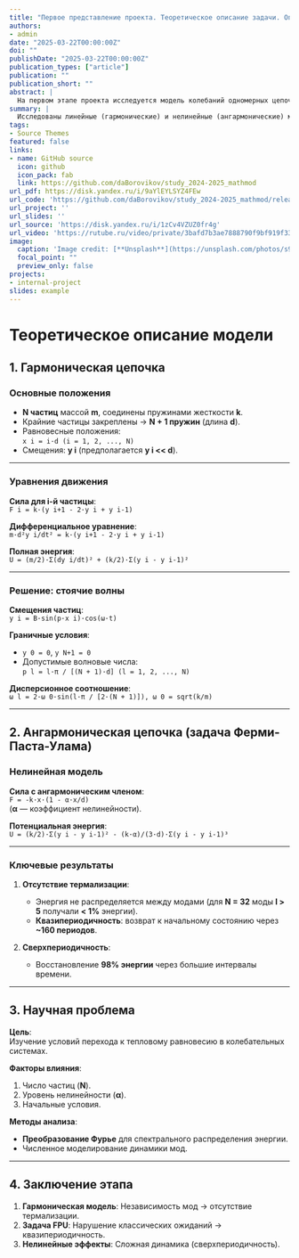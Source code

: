 ```yaml
---
title: "Первое представление проекта. Теоретическое описание задачи. Описание модели."
authors:
- admin
date: "2025-03-22T00:00:00Z"
doi: ""
publishDate: "2025-03-22T00:00:00Z"
publication_types: ["article"]
publication: ""
publication_short: ""
abstract: |
  На первом этапе проекта исследуется модель колебаний одномерных цепочек частиц в рамках математического моделирования. Теоретически описаны гармоническая цепочка (линейная модель с независимыми модами, стоячими волнами и дисперсионными соотношениями) и ангармоническая цепочка (нелинейная модель задачи Ферми-Паста-Улама). В последней введён нелинейный член, приводящий к отсутствию термализации энергии и квазипериодическому поведению системы. Основная научная проблема — выявление условий перехода к тепловому равновесию, включая влияние числа частиц, величины нелинейности и начальных условий. Для анализа использовано преобразование Фурье, позволяющее изучать спектральное распределение энергии. Результаты этапа подчёркивают фундаментальное различие между линейными и нелинейными системами, а также ставят вопросы для дальнейшего исследования динамики сложных колебательных систем.
summary: |
  Исследованы линейные (гармонические) и нелинейные (ангармонические) модели колебаний цепочек. Гармоническая система сохраняет независимые моды, в ангармонической (FPU) энергия не термализуется, выявлена квазипериодичность. Основная проблема — условия перехода к тепловому равновесию.
tags:
- Source Themes
featured: false
links:
- name: GitHub source
  icon: github
  icon_pack: fab
  link: https://github.com/daBorovikov/study_2024-2025_mathmod
url_pdf: https://disk.yandex.ru/i/9aYlEYLSYZ4FEw
url_code: 'https://github.com/daBorovikov/study_2024-2025_mathmod/releases/tag/v1.3.1'
url_project: ''
url_slides: ''
url_source: 'https://disk.yandex.ru/i/1zCv4VZUZ0fr4g'
url_video: 'https://rutube.ru/video/private/3bafd7b3ae7888790f9bf919f33856d3/?p=fdtwcqBuCpg3OX7mNvfFvA'
image:
  caption: 'Image credit: [**Unsplash**](https://unsplash.com/photos/s9CC2SKySJM)'
  focal_point: ""
  preview_only: false
projects:
- internal-project
slides: example
---
```


# Теоретическое описание модели

## 1. Гармоническая цепочка

### Основные положения
- **N частиц** массой **m**, соединены пружинами жесткости **k**.  
- Крайние частицы закреплены → **N + 1 пружин** (длина **d**).  
- Равновесные положения:  
  ```x i = i·d (i = 1, 2, ..., N)```  
- Смещения: **y i** (предполагается **y i << d**).

---

### Уравнения движения
**Сила для i-й частицы**:  
```F i = k·(y i+1 - 2·y i + y i-1)```

**Дифференциальное уравнение**:  
```m·d²y i/dt² = k·(y i+1 - 2·y i + y i-1)```

**Полная энергия**:  
```U = (m/2)·Σ(dy i/dt)² + (k/2)·Σ(y i - y i-1)²```

---

### Решение: стоячие волны
**Смещения частиц**:  
```y i = B·sin(p·x i)·cos(ω·t)```

**Граничные условия**:  
- ```y 0 = 0```, ```y N+1 = 0```  
- Допустимые волновые числа:  
  ```p l = l·π / [(N + 1)·d] (l = 1, 2, ..., N)```

**Дисперсионное соотношение**:  
```ω l = 2·ω 0·sin(l·π / [2·(N + 1)]), ω 0 = sqrt(k/m)```

---

## 2. Ангармоническая цепочка (задача Ферми-Паста-Улама)

### Нелинейная модель
**Сила с ангармоническим членом**:  
```F = -k·x·(1 - α·x/d)```  
(**α** — коэффициент нелинейности).

**Потенциальная энергия**:  
```U = (k/2)·Σ(y i - y i-1)² - (k·α)/(3·d)·Σ(y i - y i-1)³```

---

### Ключевые результаты
1. **Отсутствие термализации**:  
   - Энергия не распределяется между модами (для **N = 32** моды **l > 5** получали **< 1%** энергии).  
   - **Квазипериодичность**: возврат к начальному состоянию через **~160 периодов**.  

2. **Сверхпериодичность**:  
   - Восстановление **98% энергии** через большие интервалы времени.  

---

## 3. Научная проблема

**Цель**:  
Изучение условий перехода к тепловому равновесию в колебательных системах.

**Факторы влияния**:  
1. Число частиц (**N**).  
2. Уровень нелинейности (**α**).  
3. Начальные условия.  

**Методы анализа**:  
- **Преобразование Фурье** для спектрального распределения энергии.  
- Численное моделирование динамики мод.  

---

## 4. Заключение этапа
1. **Гармоническая модель**: Независимость мод → отсутствие термализации.  
2. **Задача FPU**: Нарушение классических ожиданий → квазипериодичность.  
3. **Нелинейные эффекты**: Сложная динамика (сверхпериодичность).  
